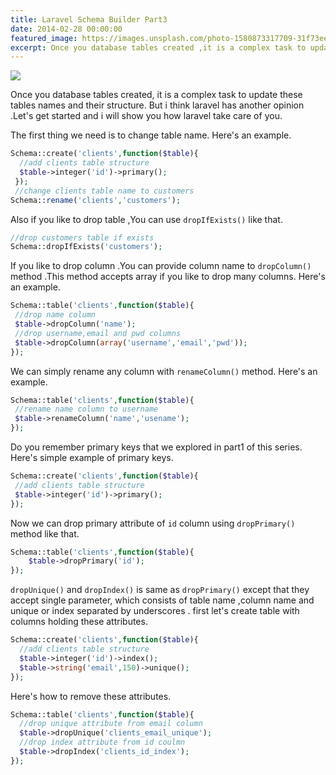 ```yaml
---
title: Laravel Schema Builder Part3
date: 2014-02-28 00:00:00
featured_image: https://images.unsplash.com/photo-1580873317709-31f73ee56ead?q=90&fm=jpg&w=1000&fit=max
excerpt: Once you database tables created ,it is a complex task to update these tables names and their structure .But i think laravel has another opinion .Let's get started and i will show you how laravel take care of you.
---
```


![](https://images.unsplash.com/photo-1580873317709-31f73ee56ead?q=90&fm=jpg&w=1000&fit=max)

Once you database tables created, it is a complex task to update these tables names and their structure. But i think laravel has another opinion .Let's get started and i will show you how laravel take care of you.

The first thing we need is to change table name. Here's an example.

```php
Schema::create('clients',function($table){
  //add clients table structure
  $table->integer('id')->primary();
 });
 //change clients table name to customers
Schema::rename('clients','customers');
```

Also if you like to drop table ,You can use `dropIfExists()` like that.

```php
//drop customers table if exists
Schema::dropIfExists('customers');
```

If you like to drop column .You can provide column name to `dropColumn()` method .This method accepts array if you like to drop many columns. Here's an example.

```php
Schema::table('clients',function($table){
 //drop name column
 $table->dropColumn('name');
 //drop username,email and pwd columns
 $table->dropColumn(array('username','email','pwd'));
});
```

We can simply rename any column with `renameColumn()` method. Here's an example.

```php
Schema::table('clients',function($table){
 //rename name column to username
 $table->renameColumn('name','usename');
});
```

Do you remember primary keys that we explored in part1 of this series. Here's simple example of primary keys.

```php
Schema::create('clients',function($table){
 //add clients table structure
 $table->integer('id')->primary();
});
```

Now we can drop primary attribute of `id` column using `dropPrimary()` method like that.

```php
Schema::table('clients',function($table){
 	$table->dropPrimary('id');
});
```

`dropUnique()` and `dropIndex()` is same as `dropPrimary()` except that they accept single parameter, which consists of table name ,column name and unique or index separated by underscores . first let's create table with columns holding these attributes.

```php
Schema::create('clients',function($table){
  //add clients table structure
  $table->integer('id')->index();
  $table->string('email',150)->unique();
});
```

Here's how to remove these attributes.

```php
Schema::table('clients',function($table){
  //drop unique attribute from email column
  $table->dropUnique('clients_email_unique');
  //drop index attribute from id coulmn
  $table->dropIndex('clients_id_index');
});
```